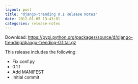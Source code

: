 ```yaml
---
layout: post
title: "django-trending 0.1 Release Notes"
date: 2012-01-05 13:43:01
categories: release-notes
---
```


Download: <https://pypi.python.org/packages/source/d/django-trending/django-trending-0.1.tar.gz>

This release includes the following:

* Fix conf.py
* 0.1.1
* Add MANIFEST
* Initial commit
